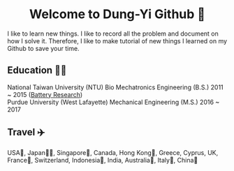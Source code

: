 <h1 align=center>Welcome to Dung-Yi Github 👋</h1> 

I like to learn new things. I like to record all the problem and document on how I solve it.  Therefore, I like to make tutorial of new things I learned on my Github to save your time. </br>

## Education 👨‍🎓
National Taiwan University (NTU)   Bio Mechatronics Engineering (B.S.) 2011 ~ 2015 ([Battery Research](https://github.com/Dungyichao/Dungyichao/blob/main/Documents/International%20Society%20of%20electrochemistry%20%20conference%20poster%20%26%20Dissertation.pdf))</br>
Purdue University (West Lafayette) Mechanical Engineering       (M.S.) 2016 ~ 2017
</br>

## Travel ✈️
USA🗽, Japan🗼🎎, Singapore🚢, Canada, Hong Kong🚠, Greece, Cyprus, UK, France🏰, Switzerland, Indonesia🌋, India, Australia🦘, Italy🍕, China🐉
<!--
**Dungyichao/Dungyichao** is a ✨ _special_ ✨ repository because its `README.md` (this file) appears on your GitHub profile.

Here are some ideas to get you started:

- 🔭 I’m currently working on ...
- 🌱 I’m currently learning ...
- 👯 I’m looking to collaborate on ...
- 🤔 I’m looking for help with ...
- 💬 Ask me about ...
- 📫 How to reach me: ...
- 😄 Pronouns: ...
- ⚡ Fun fact: ...
-->
